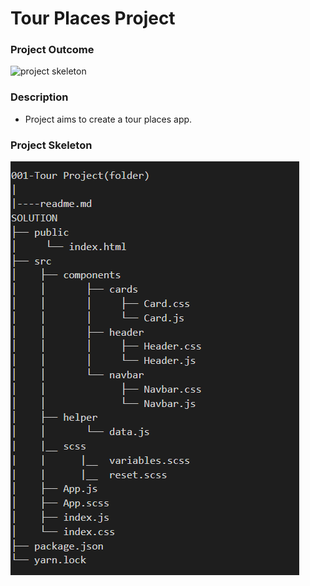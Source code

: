 # Tour Places Project
### Project Outcome
 ![project skeleton](./src/assets/tour-project.gif)


### Description
- Project aims to create a tour places app.
 
### Project Skeleton
 ![project skeleton](./src/assets/skeleton.png)